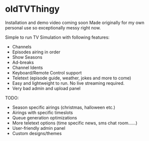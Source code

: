 # oldTVThingy
Installation and demo video coming soon
Made originally for my own personal use so exceptionally messy right now.


Simple to run TV Simulation with following features:
- Channels
- Episodes airing in order
- Show Seasons
- Ad-breaks
- Channel Idents
- Keyboard/Remote Control support
- Teletext (episode guide, weather, jokes and more to come)
- Easy and lightweight to run. No live streaming required.
- Very bad admin and upload panel

TODO:
- Season specific airings (christmas, halloween etc.)
- Airings with specific timeslots
- Queue generation optimizations
- More teletext options (time specific news, sms chat room......)
- User-friendly admin panel
- Custom designs/themes

